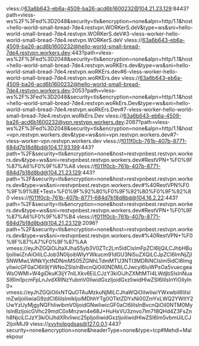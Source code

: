vless://63a6b643-eb6a-4509-ba26-acd6b1600232@104.21.23.129:8443?path=vless-ws%2F%3Fed%3D2048&security=tls&encryption=none&alpn=http/1.1&host=hello-world-small-bread-7de4.restvpn.WORKerS.deV&type=ws&sni=hello-world-small-bread-7de4.restvpn.WORKerS.deV#3-vless-worker-hello-world-small-bread-7de4.restvpn.WORKerS.deV
vless://63a6b643-eb6a-4509-ba26-acd6b1600232@hello-world-small-bread-7de4.restvpn.workers.dev:443?path=vless-ws%2F%3Fed%3D2048&security=tls&encryption=none&alpn=http/1.1&host=hello-world-small-bread-7de4.restvpn.woRKErs.dev&type=ws&sni=hello-world-small-bread-7de4.restvpn.woRKErs.dev#6-vless-worker-hello-world-small-bread-7de4.restvpn.woRKErs.dev
vless://63a6b643-eb6a-4509-ba26-acd6b1600232@hello-world-small-bread-7de4.restvpn.workers.dev:2053?path=vless-ws%2F%3Fed%3D2048&security=tls&encryption=none&alpn=http/1.1&host=hello-world-small-bread-7de4.restvpn.woRkErs.Dev&type=ws&sni=hello-world-small-bread-7de4.restvpn.woRkErs.Dev#7-vless-worker-hello-world-small-bread-7de4.restvpn.woRkErs.Dev
vless://63a6b643-eb6a-4509-ba26-acd6b1600232@vpn.restvpn.workers.dev:2087?path=vless-ws%2F%3Fed%3D2048&security=tls&encryption=none&alpn=http/1.1&host=vpn.restvpn.workers.dev&type=ws&sni=vpn.restvpn.workers.dev#7-vless-worker-vpn.restvpn.workers.dev
vless://f011f0cb-761b-407b-8771-684d7b18d8bd@104.17.93.199:443?path=%2F&security=tls&encryption=none&host=restvpnbest.restvpn.workers.dev&type=ws&sni=restvpnbest.restvpn.workers.dev#RestVPN+%F0%9F%87%A6%F0%9F%87%A8
vless://f011f0cb-761b-407b-8771-684d7b18d8bd@104.21.23.129:443?path=%2F&security=tls&encryption=none&host=restvpnbest.restvpn.workers.dev&type=ws&sni=restvpnbest.restvpn.workers.dev#%40RestVPN%F0%9F%91%BE+Test+%F0%9F%92%80%F0%9F%92%80%F0%9F%92%80
vless://f011f0cb-761b-407b-8771-684d7b18d8bd@104.16.2.22:443?path=%2F&security=tls&encryption=none&host=restvpnbest.restvpn.workers.dev&type=ws&sni=restvpnbest.restvpn.workers.dev#RestVPN+%F0%9F%87%A6%F0%9F%87%B4
vless://f011f0cb-761b-407b-8771-684d7b18d8bd@104.21.23.129:2096?path=%2F&security=tls&encryption=none&host=restvpnbest.restvpn.workers.dev&type=ws&sni=restvpnbest.restvpn.workers.dev#%40RestVPN+%F0%9F%87%A7%F0%9F%87%AA
vmess://eyJhZGQiOiJtaXJhaS5yb3V0ZTc2Lm5ldCIsImFpZCI6IjQiLCJhbHBuIjoiIiwiZnAiOiIiLCJob3N0IjoibWlyYWkucm91dGU3Ni5uZXQiLCJpZCI6ImNjZjI5NWMwLWNkYjctNDNmMS05ZGNhLTdmMTU3NTI3MDRiNCIsIm5ldCI6ImgyIiwicGF0aCI6Ii9jYWNoZSIsInBvcnQiOiI0NDMiLCJwcyI6IuWPsOa5vuecgeaWsOWMl+W4giDkuK3ljY7nlLXkv6EiLCJzY3kiOiJhZXMtMTI4LWdjbSIsInNuaSI6Im1pcmFpLnJvdXRlNzYubmV0IiwidGxzIjoidGxzIiwidHlwZSI6IiIsInYiOiIyIn0=
vmess://eyJhZGQiOiIxNTQuOTAuMzkuNjMiLCJhaWQiOiIwIiwiYWxwbiI6IiIsImZwIjoiIiwiaG9zdCI6IiIsImlkIjoiMDhhYTg0OTktZDYxNi00ZmYxLWQ2YWItY2UwYzUyMjgyNGFhIiwibmV0IjoidGNwIiwicGF0aCI6IiIsInBvcnQiOiI0NTM0MyIsInBzIjoicGVhc29mdC0xMnzwn4e68J+HuHxVU3znvo7lm718QHd4Z3FsZnh8NjciLCJzY3kiOiJhdXRvIiwic25pIjoiIiwidGxzIjoiIiwidHlwZSI6Im5vbmUiLCJ2IjoiMiJ9
vless://xvvholpgdsas@127.0.0.1:443?security=none&encryption=none&headerType=none&type=tcp#Mehdi+Malekpour
